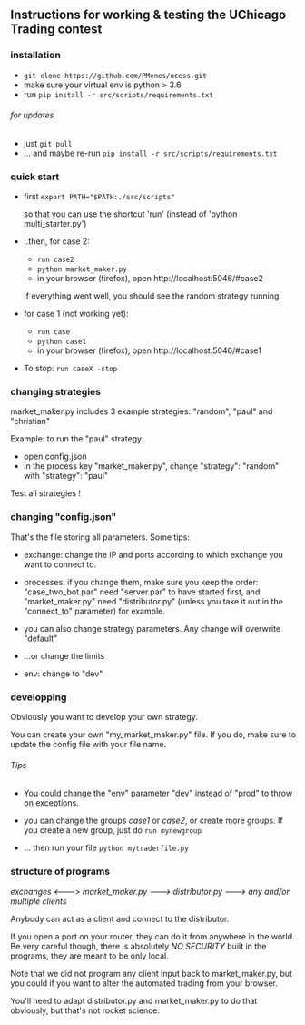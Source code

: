 ## Instructions for working & testing the UChicago Trading contest


### installation

- `git clone https://github.com/PMenes/ucess.git`
- make sure your virtual env is python > 3.6
- run `pip install -r src/scripts/requirements.txt`

###### for updates
- just `git pull`
- ... and maybe re-run `pip install -r src/scripts/requirements.txt`


### quick start

- first `export PATH="$PATH:./src/scripts"`

    so that you can use the shortcut 'run' (instead of 'python multi_starter.py')

- ..then, for case 2:
    - `run case2`
    - `python market_maker.py`
    - in your browser (firefox), open http://localhost:5046/#case2

    If everything went well, you should see the random strategy running.

- for case 1 (not working yet):
    - `run case`
    - `python case1`
    - in your browser (firefox), open http://localhost:5046/#case1


- To stop: `run caseX -stop`

### changing strategies

market_maker.py includes 3 example strategies: "random", "paul" and "christian"

Example: to run the "paul" strategy:

- open config.json
- in the process key "market_maker.py", change "strategy": "random" with "strategy": "paul"

Test all strategies !

### changing "config.json"

That's the file storing all parameters. Some tips:

- exchange: change the IP and ports according to which exchange you want to connect to.

- processes: if you change them, make sure you keep the order: "case_two_bot.par" need "server.par" to have started first, and "market_maker.py" need "distributor.py" (unless you take it out in the "connect_to" parameter) for example.

- you can also change strategy parameters. Any change will overwrite "default"

- ...or change the limits

- env: change to "dev"

### developping

Obviously you want to develop your own strategy.

You can create your own "my_market_maker.py" file.
If you do, make sure to update the config file with your file name.


###### Tips
- You could change the "env" parameter "dev" instead of "prod" to throw on exceptions.

- you can change the groups *case1* or *case2*, or create more groups. If you create a new group, just do `run mynewgroup`

- ... then run your file `python mytraderfile.py`


### structure of programs

*exchanges <---> market_maker.py ---> distributor.py ---> any and/or multiple clients*

Anybody can act as a client and connect to the distributor.

If you open a port on your router, they can do it from anywhere in the world. Be very careful though, there is absolutely *NO SECURITY* built in the programs, they are meant to be only local.

Note that we did not program any client input back to market_maker.py, but you could if you want to alter the automated trading from your browser.

You'll need to adapt distributor.py and market_maker.py to do that obviously, but that's not rocket science.
